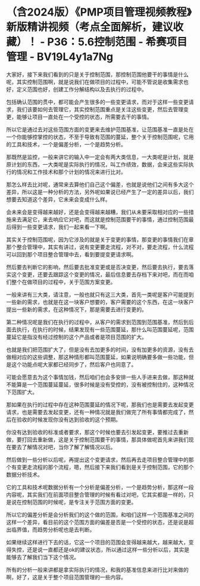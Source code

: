 # （含2024版）《PMP项目管理视频教程》新版精讲视频（考点全面解析，建议收藏）！ - P36：5.6控制范围 - 希赛项目管理 - BV19L4y1a7Ng

大家好，接下来我们看到的只是关于控制范围，那控制范围他要干的事情是什么呢，其实控制范围啊，就是说我们在做项目的过程中，可能不管说是收集需求也好，定义范围也好，创建工作分解结构以及去执行的过程中。

包括确认范围的贯中，都可能会产生很多的一些变更请求，而对于这样一些变更请求，我们该要如何去管理它，其实控制范围重点是关注这些变更，然后去管理变更，能够让项目一直处在一个受控的状态，所需要去干的事情。

所以它是通过去对这些范围方面的变更来去维护范围基准，让范围基准一直是处在一个你能够控掌控的状态，不至于导致有范围的蔓延，整个关于控制范围呢，它用的工具和技术，一个是偏差分析，一个是趋势分析。

那既然是监控，一般来讲它的输入中一定会有两大类信息，一大类呢是计划，就是原计划的东西，一大类呢是实际执行的情况，叫工作绩效，数据，会来这些实际执行的情况和工作技术和那个计划的情况来进行比对。

那怎么样去比对呢，通常来去算他们自己这个偏差，也就是说他们之间有多大这个差异，所以这是一种分析的方法，另外呢如果说已经产生了一定的差异以后，我们想要去知道这个差异，它未来会变成什么样。

会未来会是变得越来越好，还是会变得越来越糟，我们从未要采取相对应的一些措施来去满足它，来去响应它对吧，而这就是控制范围要干的事情，通过控制范围最后得到一些变更请求，我们一起来看一下啊。

其实关于控制范围呢，因为它涉及的就是关于变更的事情，那变更的事情我们在章那个整合管理中，其实有讲过，说有变更要走流程，对不对，要走流程，什么流程可以回到那个项目整合管理中去，看到要提变更请求啊。

然后要去判断它的影响，然后要去批准变更或是否决变更，然后要去执行，要去落实这个变更，还要去跟踪这个变更的情况，最后信息要去存档下来对吧，而在而咱们整个在做项目的过程中，关于范围方案变更。

一般来讲有三大类，请注意，一般也就只有这三大类，首先一类呢是客户可能提到一些新的需求，也就是在这一块客户想要的，客户需要的这个东西，在这一块客户提出一些新的需求，在这种情况下，那是需要去进行变更的。

第二种情况呢是我们在执行的过程中，从客户的需求到范围到范围基准，然后到后面去执行，在执行的时候，结果发现有一些范围蔓延，那什么叫范围蔓延呢，范围蔓延它是指没有经过控制的这个产品或者是项目范围的扩大。

也就是我们把范围扩大了，但是没有去加更多的时间，没有加更多的资源，没有去做相对应的这些调整，那这种情形都叫范围蔓延，如果说明确要多做一些功能，但是这个功能点呢大家都已经同步了，然后客户也同意了。

可能会愿意去为这个事情加钱，然后咱们也会多安排一些人手进来去做，那这种就不能算是一个范围蔓延蔓延，很多时候是没有受控的，没有被控制住的，这种情况下范围扩大。

那如果在执行的过程中存在这种范围蔓延的情况下呢，那我们也是需要去发起变更请求，也是需要去发起变更，还有一种情况就是我们做完了所有事情都完成了，然后在验收的时候发现你没有达到验收的这个预期。

你没有达到验收的标准或者要求，那这个时候也要去引发起变更，要推过去重新做，要打回去重新做，这是关于控制范围要干的事情，那具体做呢首先来讲我们现在要去了解情况对吧，当你了解了解情况以后。

然后做到一些分析以后呢，再提出这个变更请求，然后再去走项目整合管理中的那个有变更走流程的那个流程，嗯，然后接下来我们看到是关于控制范围，它的那个数据分析技术。

它的工具和技术呢数据分析有一个分析是偏差分析，一个是趋势分析，那这样一段内容呢，其实我们在前面项目整合管理的时候有看过对吧，它其实都是一样的，只是说在控制范围的时候呢，是专注关于范围方面的变更。

所以它的偏差分析是会分析我们的这个做的范围，和咱们这样一个范围基准之间的这样一个差异，看目前的这个范围方面的偏差是否是一个受控的状态，还是说是超出临界值，而趋势分析呢也是去判断。

如果继续这样进行下去的话，它这一个项目的范围会变得越来越大，越来越大，变得失控，还是说一直都还是ok的建议状态，所以通过这样一些分析以后，其实是能够去了解我们当下这个情况。

所有的分析一般来讲都是拿实际执行的情况，和我的基准信息来进行比对来做的啊，好了，这是关于整个项目范围管理的一些内容。

